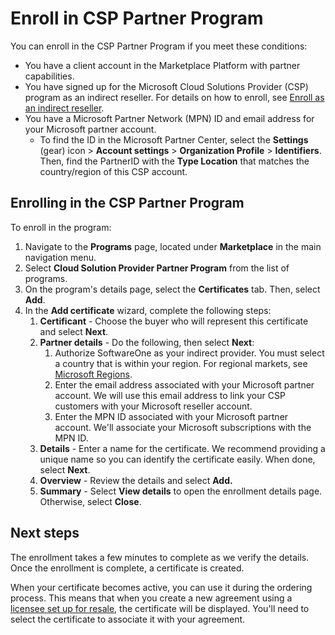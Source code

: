 # Enroll in CSP Partner Program

You can enroll in the CSP Partner Program if you meet these conditions:

* You have a client account in the Marketplace Platform with partner capabilities.
* You have signed up for the Microsoft Cloud Solutions Provider (CSP) program as an indirect reseller. For details on how to enroll, see [Enroll as an indirect reseller](https://learn.microsoft.com/en-us/partner-center/enroll/enrolling-in-the-csp-program).
* You have a Microsoft Partner Network (MPN) ID and email address for your Microsoft partner account.
  * To find the ID in the Microsoft Partner Center, select the **Settings** (gear) icon > **Account settings** > **Organization Profile** > **Identifiers**. Then, find the PartnerID with the **Type Location** that matches the country/region of this CSP account.

## Enrolling in the CSP Partner Program

To enroll in the program:

1. Navigate to the **Programs** page, located under **Marketplace** in the main navigation menu.
2. Select **Cloud Solution Provider Partner Program** from the list of programs.
3. On the program's details page, select the **Certificates** tab. Then, select **Add**.
4. In the **Add certificate** wizard, complete the following steps:&#x20;
   1. **Certificant** - Choose the buyer who will represent this certificate and select **Next**.
   2. **Partner details** - Do the following, then select **Next**:&#x20;
      1. Authorize SoftwareOne as your indirect provider. You must select a country that is within your region. For regional markets, see [Microsoft Regions](https://learn.microsoft.com/en-us/partner-center/enroll/regional-authorization-overview).&#x20;
      2. Enter the email address associated with your Microsoft partner account. We will use this email address to link your CSP customers with your Microsoft reseller account.
      3. Enter the MPN ID associated with your Microsoft partner account. We'll associate your Microsoft subscriptions with the MPN ID.
   3. **Details** - Enter a name for the certificate. We recommend providing a unique name so you can identify the certificate easily. When done, select **Next**.
   4. **Overview** - Review the details and select **Add.**
   5. **Summary** - Select **View details** to open the enrollment details page. Otherwise, select **Close**.

## Next steps

The enrollment takes a few minutes to complete as we verify the details. Once the enrollment is complete, a certificate is created.&#x20;

When your certificate becomes active, you can use it during the ordering process. This means that when you create a new agreement using a [licensee set up for resale](../../../marketplace-platform/getting-started/marketplace-for-partners/how-to-configure-licensees-for-resale.md), the certificate will be displayed. You'll need to select the certificate to associate it with your agreement.
